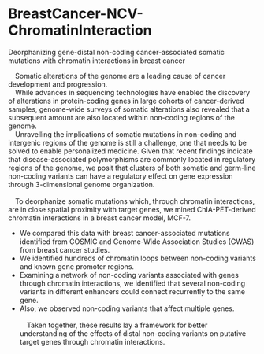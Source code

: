 # BreastCancer-NCV-ChromatinInteraction
Deorphanizing gene-distal non-coding cancer-associated somatic mutations with chromatin interactions in breast cancer

&ensp;&ensp;Somatic alterations of the genome are a leading cause of cancer development and progression.<br/>
&ensp;&ensp;While advances in sequencing technologies have enabled the discovery of alterations in protein-coding genes in large cohorts of cancer-derived samples, genome-wide surveys of somatic alterations also revealed that a subsequent amount are also located within non-coding regions of the genome.<br/>
&ensp;&ensp;Unravelling the implications of somatic mutations in non-coding and intergenic regions of the genome is still a challenge, one that needs to be solved to enable personalized medicine. Given that recent findings indicate that disease-associated polymorphisms are commonly located in regulatory regions of the genome, we posit that clusters of both somatic and germ-line non-coding variants can have a regulatory effect on gene expression through 3-dimensional genome organization.<br/><br/>
&ensp;&ensp;To deorphanize somatic mutations which, through chromatin interactions, are in close spatial proximity with target genes, we mined ChIA-PET-derived chromatin interactions in a breast cancer model, MCF-7. 
   * We compared this data with breast cancer-associated mutations identified from COSMIC and Genome-Wide Association Studies (GWAS) from breast cancer studies.
   * We identified hundreds of chromatin loops between non-coding variants and known gene promoter regions. 
   * Examining a network of non-coding variants associated with genes through chromatin interactions, we identified that several non-coding variants in different enhancers could connect recurrently to the same gene. 
   * Also, we observed non-coding variants that affect multiple genes.<br/><br/>
&ensp;&ensp;Taken together, these results lay a framework for better understanding of the effects of distal non-coding variants on putative target genes through chromatin interactions.
